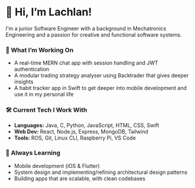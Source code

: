 # 👋 Hi, I’m Lachlan!

I'm a junior Software Engineer with a background in Mechatronics Engineering and a passion for creative and functional software systems.

### 🚀 What I’m Working On
- A real-time MERN chat app with session handling and JWT authentication
- A modular trading strategy analyser using Backtrader that gives deeper insights
- A habit tracker app in Swift to get deeper into mobile development and use it in my personal life

### 🛠️ Current Tech I Work With
- **Languages:** Java, C, Python, JavaScript, HTML, CSS, Swift  
- **Web Dev:** React, Node.js, Express, MongoDB, Tailwind  
- **Tools:** ROS, Git, Linux CLI, Raspberry Pi, VS Code  

### 🌱 Always Learning
- Mobile development (iOS & Flutter)
- System design and implementing/refining architectural design patterns
- Building apps that are scalable, with clean codebases

